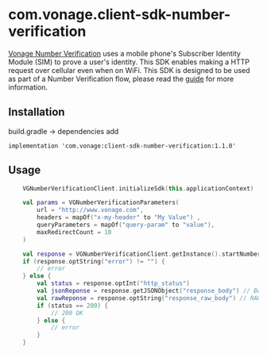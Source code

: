 # com.vonage.client-sdk-number-verification

[Vonage Number Verification](https://developer.vonage.com/en/number-verification/overview) uses a mobile phone's Subscriber Identity Module (SIM) to prove a user's identity. This SDK enables making a HTTP request over cellular even when on WiFi. This SDK is designed to be used as part of a Number Verification flow, please read the [guide](https://developer.vonage.com/en/getting-started-network/authentication) for more information.

## Installation

build.gradle -> dependencies add

```
implementation 'com.vonage:client-sdk-number-verification:1.1.0'
```

## Usage

```kotlin
    VGNumberVerificationClient.initializeSdk(this.applicationContext)

    val params = VGNumberVerificationParameters(
        url = "http://www.vonage.com",
        headers = mapOf("x-my-header" to "My Value") ,
        queryParameters = mapOf("query-param" to "value"),
        maxRedirectCount = 10
    )

    val response = VGNumberVerificationClient.getInstance().startNumberVerification(params, true)
    if (response.optString("error") != "") {
        // error
    } else {
        val status = response.optInt("http_status")
        val jsonReponse = response.getJSONObject("response_body") // Body of response parsed to JSON (NULL if not JSON)
        val rawReponse = response.optString("response_raw_body") // RAW string of response body (Only populated if not JSON)
        if (status == 200) {
            // 200 OK
        } else {
            // error
        }
    }
```